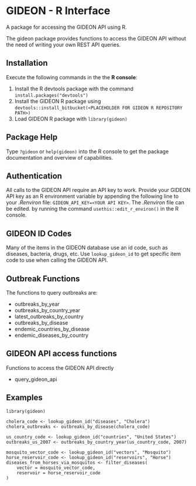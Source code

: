 # GIDEON - R Interface
A package for accessing the GIDEON API using R.

The gideon package provides functions to access the GIDEON API without the need of writing your own REST API queries.

## Installation
Execute the following commands in the the **R console**:
1. Install the R devtools package with the command `install.packages("devtools")`
2. Install the GIDEON R package using `devtools::install_bitbucket(<PLACEHOLDER FOR GIDEON R REPOSITORY PATH>)`
3. Load GIDEON R package with `library(gideon)`

## Package Help
Type `?gideon` or `help(gideon)` into the R console to get the package documentation and overview of capabilities.

## Authentication
All calls to the GIDEON API require an API key to work.
Provide your GIDEON API key as an R environment variable by appending the following line to your *.Renviron* file: `GIDEON_API_KEY=<YOUR API KEY>`.
The *.Renviron* file can be edited. by running the command `usethis::edit_r_environ()` in the R console.

## GIDEON ID Codes
Many of the items in the GIDEON database use an id code, such as diseases, bacteria, drugs, etc.
Use `lookup_gideon_id` to get specific item code to use when calling the GIDEON API.

## Outbreak Functions
The functions to query outbreaks are:
* outbreaks_by_year
* outbreaks_by_country_year
* latest_outbreaks_by_country
* outbreaks_by_disease
* endemic_countries_by_disease
* endemic_diseases_by_country
 
## GIDEON API access functions
Functions to access the GIDEON API directly
*  query_gideon_api

## Examples
```
library(gideon)

cholera_code <- lookup_gideon_id("diseases", "Cholera")
cholera_outbreaks <- outbreaks_by_disease(cholera_code)

us_country_code <- lookup_gideon_id("countries", "United States")
outbreaks_us_2007 <- outbreaks_by_country_year(us_country_code, 2007)

mosquito_vector_code <- lookup_gideon_id("vectors", "Mosquito")
horse_reservoir_code <- lookup_gideon_id("reservoirs", "Horse")
diseases_from_horses_via_mosquitos <- filter_diseases(
    vector = mosquito_vector_code,
    reservoir = horse_reservoir_code
)
```
